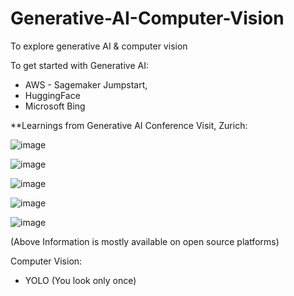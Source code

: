 # Generative-AI-Computer-Vision
To explore generative AI &amp; computer vision




To get started with Generative AI:
- AWS - Sagemaker Jumpstart,
- HuggingFace
- Microsoft Bing

**Learnings from Generative AI Conference Visit, Zurich:

![image](https://github.com/vivekanandpkr/Generative-AI-Computer-Vision/assets/21027388/b0173690-65ea-4f75-98b5-05d4b59df392)

![image](https://github.com/vivekanandpkr/Generative-AI-Computer-Vision/assets/21027388/300b0b49-58eb-45d8-9738-cdbd153a402d)

![image](https://github.com/vivekanandpkr/Generative-AI-Computer-Vision/assets/21027388/39c62994-9ac7-4158-83ce-c39f490bd87b)

![image](https://github.com/vivekanandpkr/Generative-AI-Computer-Vision/assets/21027388/eb270811-c106-4f7d-b20c-82e7ae49435c)

![image](https://github.com/vivekanandpkr/Generative-AI-Computer-Vision/assets/21027388/35b56e5e-1c4d-4f5f-85ca-2cdee6c2f0b5)


(Above Information is mostly available on open source platforms)


Computer Vision: 
- YOLO (You look only once)


